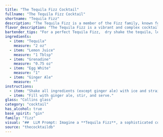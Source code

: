 ```yaml
---
title: "The Tequila Fizz Cocktail"
fullname: "The Tequila Fizz Cocktail"
shortname: "Tequila Fizz"
description: "The Tequila Fizz is a member of the Fizz family, known for their lively carbonation and citrusy profiles.  Born in the early 20th century, this tequila-based iteration likely emerged in the American Southwest, combining the spirit's popularity with the Fizz's existing structure. "
flavor_description: "The Tequila Fizz is a vibrant and complex cocktail. The tequila provides a robust agave base, while the lemon juice adds a sharp, citrusy tang. Grenadine lends a sweet, fruity note, and the egg white creates a creamy, frothy texture.  Ginger ale offers a refreshing effervescence and subtle spice, balancing the sweet and tart elements for a delightful, well-rounded experience. "
bartender_tips: "For a perfect Tequila Fizz,  dry shake the tequila, lemon juice, and egg white vigorously for 20 seconds to emulsify the egg white.  Then, add ice and shake again. This creates a smooth, frothy top.  Finally, strain into a chilled glass and top with ginger ale for a refreshing fizz. "
ingredients:
  - item: "Tequila"
    measure: "2 oz"
  - item: "Lemon Juice"
    measure: "1 Tblsp"
  - item: "Grenadine"
    measure: "0.75 oz"
  - item: "Egg White"
    measure: "1"
  - item: "Ginger Ale"
    measure: ""
instructions:
  - item: "Shake all ingredients (except ginger ale) with ice and strain into a collins glass over ice cubes."
  - item: "Fill with ginger ale, stir, and serve."
glass: "Collins glass"
category: "cocktail"
has_alcohol: true
base_spirit: "gin"
family: "fizz"
visual: "##  LLM Prompt: Imagine a **Tequila Fizz**, a sophisticated cocktail with a vibrant personality. **Describe the following in detail:*** **Color:**  What hues dominate the drink?  Is it a clear, bright yellow? Or does it possess a deeper, amber glow?* **Texture:**  Is the drink smooth and creamy from the egg white, or does it have a more effervescent, bubbly texture from the ginger ale? * **Appearance:**  Does it have a distinct layer separation, like a layered dessert? Are there any interesting patterns or swirls in the drink? * **Garnish:**  What would be a suitable garnish to enhance its visual appeal? A lime wedge? A sprig of mint? A cherry?  **Remember:** The description should paint a vivid picture of the Tequila Fizz, using descriptive language that appeals to all the senses.  "
source: "thecocktaildb"
---
```



